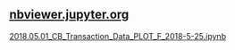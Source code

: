 ## [nbviewer.jupyter.org](http://nbviewer.jupyter.org)
[2018.05.01_CB_Transaction_Data_PLOT_F_2018-5-25.ipynb](http://nbviewer.jupyter.org/github/bitbyte27/PythonQuant/blob/master/ConvertibleBond/2018.05.01_CB_Transaction_Data_PLOT_F_2018-5-25/2018.05.01_CB_Transaction_Data_PLOT_F_2018-5-25.ipynb)
